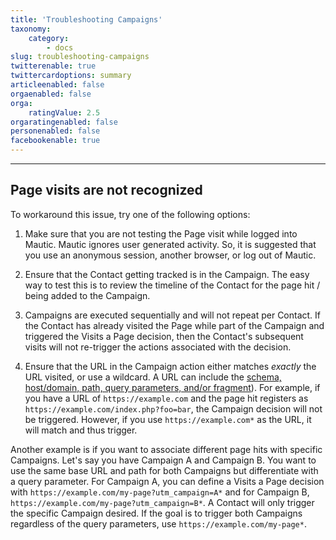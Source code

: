 ```yaml
---
title: 'Troubleshooting Campaigns'
taxonomy:
    category:
        - docs
slug: troubleshooting-campaigns
twitterenable: true
twittercardoptions: summary
articleenabled: false
orgaenabled: false
orga:
    ratingValue: 2.5
orgaratingenabled: false
personenabled: false
facebookenable: true
---
```


---------------------
## Page visits are not recognized

To workaround this issue, try one of the following options:

1. Make sure that you are not testing the Page visit while logged into Mautic. Mautic ignores user generated activity. So, it is suggested that you use an anonymous session, another browser, or log out of Mautic.

2) Ensure that the Contact getting tracked is in the Campaign. The easy way to test this is to review the timeline of the Contact for the page hit / being added to the Campaign.

3) Campaigns are executed sequentially and will not repeat per Contact. If the Contact has already visited the Page while part of the Campaign and triggered the Visits a Page decision, then the Contact's subsequent visits will not re-trigger the actions associated with the decision.

4) Ensure that the URL in the Campaign action either matches _exactly_ the URL visited, or use a wildcard. A URL can include the [schema, host/domain, path, query parameters, and/or fragment][url]). For example, if you have a URL of `https://example.com` and the page hit registers as `https://example.com/index.php?foo=bar`, the Campaign decision will not be triggered. However, if you use `https://example.com*` as the URL, it will match and thus trigger.

Another example is if you want to associate different page hits with specific Campaigns. Let's say you have Campaign A and Campaign B. You want to use the same base URL and path for both Campaigns but differentiate with a query parameter.  For Campaign A, you can define a Visits a Page decision with `https://example.com/my-page?utm_campaign=A*` and for Campaign B, `https://example.com/my-page?utm_campaign=B*`. A Contact will only trigger the specific Campaign desired. If the goal is to trigger both Campaigns regardless of the query parameters, use `https://example.com/my-page*`.


[url]: <https://en.wikipedia.org/wiki/Uniform_Resource_Locator>
